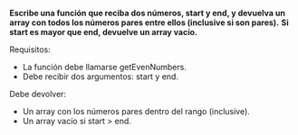 **Escribe una función que reciba dos números, start y end, y devuelva un array con todos los números pares entre ellos (inclusive si son pares).**
**Si start es mayor que end, devuelve un array vacío.**

Requisitos:

- La función debe llamarse getEvenNumbers.
- Debe recibir dos argumentos: start y end.

Debe devolver:

- Un array con los números pares dentro del rango (inclusive).
- Un array vacío si start > end.